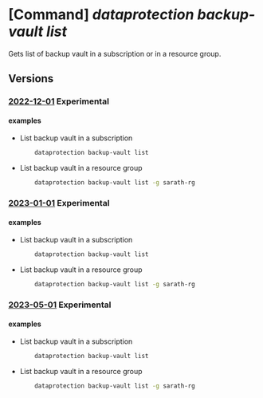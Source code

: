 # [Command] _dataprotection backup-vault list_

Gets list of backup vault in a subscription or in a resource group.

## Versions

### [2022-12-01](/Resources/mgmt-plane/L3N1YnNjcmlwdGlvbnMve30vcHJvdmlkZXJzL21pY3Jvc29mdC5kYXRhcHJvdGVjdGlvbi9iYWNrdXB2YXVsdHM=/2022-12-01.xml) **Experimental**

<!-- mgmt-plane /subscriptions/{}/providers/microsoft.dataprotection/backupvaults 2022-12-01 -->
<!-- mgmt-plane /subscriptions/{}/resourcegroups/{}/providers/microsoft.dataprotection/backupvaults 2022-12-01 -->

#### examples

- List backup vault in a subscription
    ```bash
        dataprotection backup-vault list
    ```

- List backup vault in a resource group
    ```bash
        dataprotection backup-vault list -g sarath-rg
    ```

### [2023-01-01](/Resources/mgmt-plane/L3N1YnNjcmlwdGlvbnMve30vcHJvdmlkZXJzL21pY3Jvc29mdC5kYXRhcHJvdGVjdGlvbi9iYWNrdXB2YXVsdHM=/2023-01-01.xml) **Experimental**

<!-- mgmt-plane /subscriptions/{}/providers/microsoft.dataprotection/backupvaults 2023-01-01 -->
<!-- mgmt-plane /subscriptions/{}/resourcegroups/{}/providers/microsoft.dataprotection/backupvaults 2023-01-01 -->

#### examples

- List backup vault in a subscription
    ```bash
        dataprotection backup-vault list
    ```

- List backup vault in a resource group
    ```bash
        dataprotection backup-vault list -g sarath-rg
    ```

### [2023-05-01](/Resources/mgmt-plane/L3N1YnNjcmlwdGlvbnMve30vcHJvdmlkZXJzL21pY3Jvc29mdC5kYXRhcHJvdGVjdGlvbi9iYWNrdXB2YXVsdHM=/2023-05-01.xml) **Experimental**

<!-- mgmt-plane /subscriptions/{}/providers/microsoft.dataprotection/backupvaults 2023-05-01 -->
<!-- mgmt-plane /subscriptions/{}/resourcegroups/{}/providers/microsoft.dataprotection/backupvaults 2023-05-01 -->

#### examples

- List backup vault in a subscription
    ```bash
        dataprotection backup-vault list
    ```

- List backup vault in a resource group
    ```bash
        dataprotection backup-vault list -g sarath-rg
    ```
